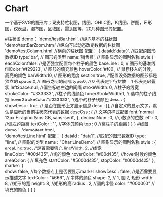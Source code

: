 # Chart
一个基于SVG的图形库；现支持柱状图，线图，OHLC图，K线图，饼图，环形图，仪表盘，瀑布图，区域图，雷达图等，20几种图形的配置。

#柱状图
demo：  'demo/testBar.html',  //纵向基本的柱状图
        'demo/testBarZoom.html' //纵向可以动态改变数据的柱状图
        'demo/testColumn.html'  //横向的柱状图
配置：
{
    dataId:'data0',  //匹配的图形数据ID
    type:'bar',  // 图形的类型
    name:'销售额', // 图形显示的图列名称
    style:{
        eachColor:false, //是否独立配置每个柱子的颜色
        baseLine : 0,  // 图形的基准线
        fillColor:'#f29223', // 图形的填充颜色
        hoverColor:'#f00', // 鼠标移入的时候，高亮的颜色
        barWidth:10, // 图形的宽度
        section:true, //配置没条数据的图形都是独立的
        space:0, // 图形之间的间隔
        type:0, // 0 代表是平行摆放， 1 代表是层叠状
        leftSpace:null, //偏坐标轴左边的间隔
        strokeWidth: 0, //柱子的线宽
        strokeColor: "#333333", //柱子的线颜色
        hoverStrokeWidth:1, // 选中的柱子线宽
        hoverStrokeColor:"#333333", //选中的柱子线颜色
        desc : {  
            showDesc : true, // 是否在图形上方显示信息
            desc : [], //自定义的显示文字，默认是显示的当前柱状态代表的数据
            descCss : {  // 文字的样式配置
                font:'normal 12px Hiragino Sans GB, sans-serif',
            },
            decimalNum : 0,  //小数点的位数
            left : 0,  //偏左的距离
            textColor : "",  //字体的颜色
            top : 0  //离柱子的距离
        }
    }
}
#线图
demo：  'demo/test.html',  
        'demo/testLine.html'
配置：
{
    dataId : "data1", //匹配的图形数据ID
    type : "line", // 图形的类型
    name : "ChartLineDemo", // 图形显示的图列名称
    style : {
        areaLine:true,  //是否需要填充
        lineWidth: 2, //线宽			  
        lineColor: "#00d435",  //线的颜色
        hoverColor: "#00d435", //hover时候的颜色
        areaColor: {  // 填充色
            startColor: "#5000d435",
            stopColor: "#0000d435"
        },
        marker: {  
            show: false,  //每个数据点上是否要显示marker
            showDesc : false,  //是否需要显示描述文字
            textColor : "#666",  // 字体的颜色
            shape: 2, // 1, 圆  2, 矩形
            width: 8, //矩形的宽
            height: 8, //矩形的高
            radius : 2, //圆的半径
            color: "#000000" //填充的颜色
        }
    }
}
